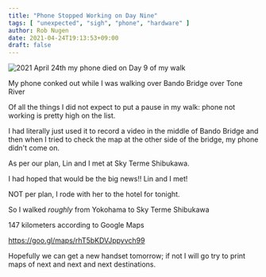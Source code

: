 ```yaml
---
title: "Phone Stopped Working on Day Nine"
tags: [ "unexpected", "sigh", "phone", "hardware" ]
author: Rob Nugen
date: 2021-04-24T19:13:53+09:00
draft: false
---
```


<img
src="//b.robnugen.com/quests/walk-to-niigata/2021/en_route/day-11/2021_apr_26_tone_river.jpeg"
alt="2021 April 24th my phone died on Day 9 of my walk"
class="title" />

My phone conked out while I was walking over Bando Bridge over Tone River

Of all the things I did not expect to put a pause in my walk: phone
not working is pretty high on the list.

I had literally just used it to record a video in the middle of Bando
Bridge and then when I tried to check the map at the other side of the
bridge, my phone didn't come on.

As per our plan, Lin and I met at Sky Terme Shibukawa.

I had hoped that would be the big news!!  Lin and I met!

NOT per plan, I rode with her to the hotel for tonight.

So I walked *roughly* from Yokohama to Sky Terme Shibukawa

147 kilometers according to Google Maps

https://goo.gl/maps/rhT5bKDVJppyvch99

Hopefully we can get a new handset tomorrow; if not I will go try to
print maps of next and next and next destinations.
